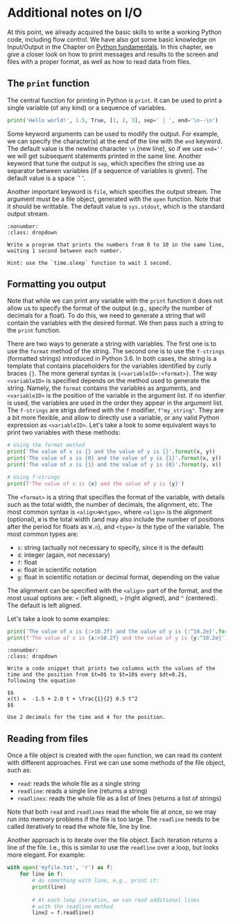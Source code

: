 # Additional notes on I/O

At this point, we already acquired the basic skills to write a 
working Python code, including flow control. We have also got
some basic knowledge on Input/Output in the Chapter on 
[Python fundamentals](fundamentals.md).
In this chapter, we give a closer look on how to print messages 
and results to the screen  and files with a proper format, as well 
as how to read data from files.

## The `print` function

The central function for printing in Python is `print`. It can be
used to print a single variable (of any kind) or a sequence of 
variables.

```python
print('Hello world!', 1.5, True, [1, 2, 3], sep=' | ', end='\n--\n')
```

Some keyword arguments can be used to modify the output. For example, 
we can specify the character(s) at the end of the line with the `end` 
keyword. The default value is the newline character `\n` (new line), 
so if we use `end=''` we will get subsequent statements printed in 
the same line. Another keyword that tune the output is `sep`, which
specifies the string use as separator between variables (if a sequence 
of variables is given). The default value is a space `' '.

Another important keyword is `file`, which specifies the output
stream. The argument must be a file object, generated with the
`open` function. Note that it should be writtable. The default value 
is `sys.stdout`, which is the standard output stream. 

```{exercise}
:nonumber:
:class: dropdown

Write a program that prints the numbers from 0 to 10 in the same line,
waiting 1 second between each number. 

Hint: use the `time.sleep` function to wait 1 second.
```

## Formatting you output

Note that while we can print any variable with the `print` function 
it does not allow us to specify the format of the output (e.g., 
specify the number of decimals for a float). To do this, we need to 
generate a string that will contain the variables with the desired
format. We then pass such a string to the `print` function.

There are two ways to generate a string with variables. The first
one is to use the `format` method of the string. The second one is
to use the `f-strings` (formatted strings) introduced in Python 3.6.
In both cases, the string is a template that contains placeholders
for the variables identified by curly braces `{}`. The more general
syntax is `{<variableID>:<format>}`. The way `<variableID>` is 
specified depends on the method used to generate the string. Namely, 
the `format` contains the variables as arguments, and `<variableID>`
is the position of the variable in the argument list. If no idenfier
is used, the variables are used in the order they appear in the 
argument list. The `f-strings` are strigs defined with the `f`
modifier, `f"my_string"`. They are a bit more flexible, and allow to 
directly use a variable, or any valid Python expression as `<variableID>`. 
Let's take a look to some equivalent ways to print two variables with these 
methods:

```python
# Using the format method
print('The value of x is {} and the value of y is {}'.format(x, y))
print('The value of x is {0} and the value of y is {1}'.format(x, y))
print('The value of x is {1} and the value of y is {0}'.format(y, x))

# Using f-strings
print(f'The value of x is {x} and the value of y is {y}')
```

The `<format>` is a string that specifies the format of the variable, 
with details such as the total width, the number of decimals, 
the alignment, etc. The most common syntax is `<align>W<type>`, where
`<align>` is the alignment (optional), `W` is the total width (and may also 
include the number of positions after the period for floats as `W.n`), and 
`<type>` is the type of the variable. The most common types are:

* `s`: string (actually not necessary to specify, since it is the default)
* `d`: integer (again, not necessary)
* `f`: float
* `e`: float in scientific notation
* `g`: float in scientific notation or decimal format, depending on the value

The alignment can be specified with the `<align>` part of the format, and the 
most usual options are: `<` (left aligned), `>` (right aligned), and `^`
(centered). The default is left aligned.

Let's take a look to some examples:

```python
print('The value of x is {:>10.2f} and the value of y is {:^10.2e}'.format(x, y))
print(f'The value of x is {x:>10.2f} and the value of y is {y:^10.2e}')
```

```{exercise}
:nonumber:
:class: dropdown

Write a code snippet that prints two columns with the values of the
time and the position from $t=0$ to $t=10$ every $dt=0.2$, 
following the equation

$$
x(t) =  -1.5 + 2.0 t + \frac{1}{2} 0.5 t^2
$$

Use 2 decimals for the time and 4 for the position.
```

## Reading from files

Once a file object is created with the `open` function, we can read
its content with different approaches. First we can use some
methods of the file object, such as:

* `read`: reads the whole file as a single string
* `readline`: reads a single line (returns a string)
* `readlines`: reads the whole file as a list of lines (returns a list of strings)

Note that both `read` and `readlines` read the whole file at once, so 
we may run into memory problems if the file is too large. The `readline`
needs to be called iteratively to read the whole file, line by line.

Another approach is to iterate over the file object. Each iteration
returns a line of the file. I.e., this is similar to use the `readline`
over a loop, but looks more elegant. For example:

```python
with open('myfile.txt', 'r') as f:
    for line in f:
        # do something with line, e.g., print it:
        print(line)
        
        # At each loop iteration, we can read additional lines
        # with the readline method
        line2 = f.readline()
```

